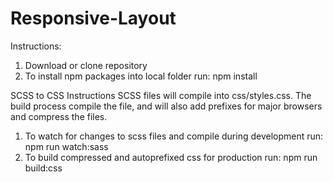 # Responsive-Layout

Instructions:
1. Download or clone repository
2. To install npm packages into local folder run: npm install

SCSS to CSS Instructions
SCSS files will compile into css/styles.css. The build process compile the file, and will also add prefixes for major browsers and compress the files.

1. To watch for changes to scss files and compile during development run: npm run watch:sass
2. To build compressed and autoprefixed css for production run: npm run build:css
